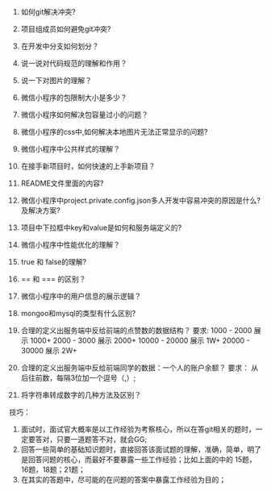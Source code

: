 1. 如何git解决冲突?

2. 项目组成员如何避免git冲突?

3. 在开发中分支如何划分？

4. 说一说对代码规范的理解和作用？

5. 说一下对图片的理解？

6. 微信小程序的包限制大小是多少？

7. 微信小程序如何解决包容量过小的问题？

8. 微信小程序的css中,如何解决本地图片无法正常显示的问题?

9. 微信小程序中公共样式的理解？

10. 在接手新项目时，如何快速的上手新项目？

11. README文件里面的内容?

12. 微信小程序中project.private.config.json多人开发中容易冲突的原因是什么?及解决方案?

13. 项目中下拉框中key和value是如何和服务端定义的?

14. 微信小程序中性能优化的理解？

15. true 和 false的理解?

16. == 和 === 的区别？

17. 微信小程序中的用户信息的展示逻辑？

18. mongoo和mysql的类型有什么区别?

19. 合理的定义出服务端中反给前端的点赞数的数据结构？
要求:  1000 - 2000 展示  1000+
       2000 - 3000 展示  2000+
       10000 - 20000 展示  1W+
       20000 - 30000 展示  2W+

20. 合理的定义出服务端中反给前端同学的数据：一个人的账户余额？
要求： 从后往前数，每隔3位加一个逗号（,）;

21. 将字符串转成数字的几种方法及区别？


技巧：
1. 面试时，面试官大概率是以工作经验为考察核心，所以在答git相关的题时，一定要答对，只要一道题答不对，就会GG;
2. 回答一些简单的基础知识题时，直接回答该面试题的理解，准确，简单，明了是回答问题的核心，而最好不要暴露一些工作经验；比如上面的中的 15题，16题，18题；21题；
3. 在其实的答题中，尽可能的在问题的答案中暴露工作经验为目的；